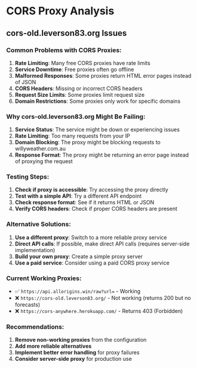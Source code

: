 # CORS Proxy Analysis

## cors-old.leverson83.org Issues

### Common Problems with CORS Proxies:

1. **Rate Limiting**: Many free CORS proxies have rate limits
2. **Service Downtime**: Free proxies often go offline
3. **Malformed Responses**: Some proxies return HTML error pages instead of JSON
4. **CORS Headers**: Missing or incorrect CORS headers
5. **Request Size Limits**: Some proxies limit request size
6. **Domain Restrictions**: Some proxies only work for specific domains

### Why cors-old.leverson83.org Might Be Failing:

1. **Service Status**: The service might be down or experiencing issues
2. **Rate Limiting**: Too many requests from your IP
3. **Domain Blocking**: The proxy might be blocking requests to willyweather.com.au
4. **Response Format**: The proxy might be returning an error page instead of proxying the request

### Testing Steps:

1. **Check if proxy is accessible**: Try accessing the proxy directly
2. **Test with a simple API**: Try a different API endpoint
3. **Check response format**: See if it returns HTML or JSON
4. **Verify CORS headers**: Check if proper CORS headers are present

### Alternative Solutions:

1. **Use a different proxy**: Switch to a more reliable proxy service
2. **Direct API calls**: If possible, make direct API calls (requires server-side implementation)
3. **Build your own proxy**: Create a simple proxy server
4. **Use a paid service**: Consider using a paid CORS proxy service

### Current Working Proxies:

- ✅ `https://api.allorigins.win/raw?url=` - Working
- ❌ `https://cors-old.leverson83.org/` - Not working (returns 200 but no forecasts)
- ❌ `https://cors-anywhere.herokuapp.com/` - Returns 403 (Forbidden)

### Recommendations:

1. **Remove non-working proxies** from the configuration
2. **Add more reliable alternatives**
3. **Implement better error handling** for proxy failures
4. **Consider server-side proxy** for production use 